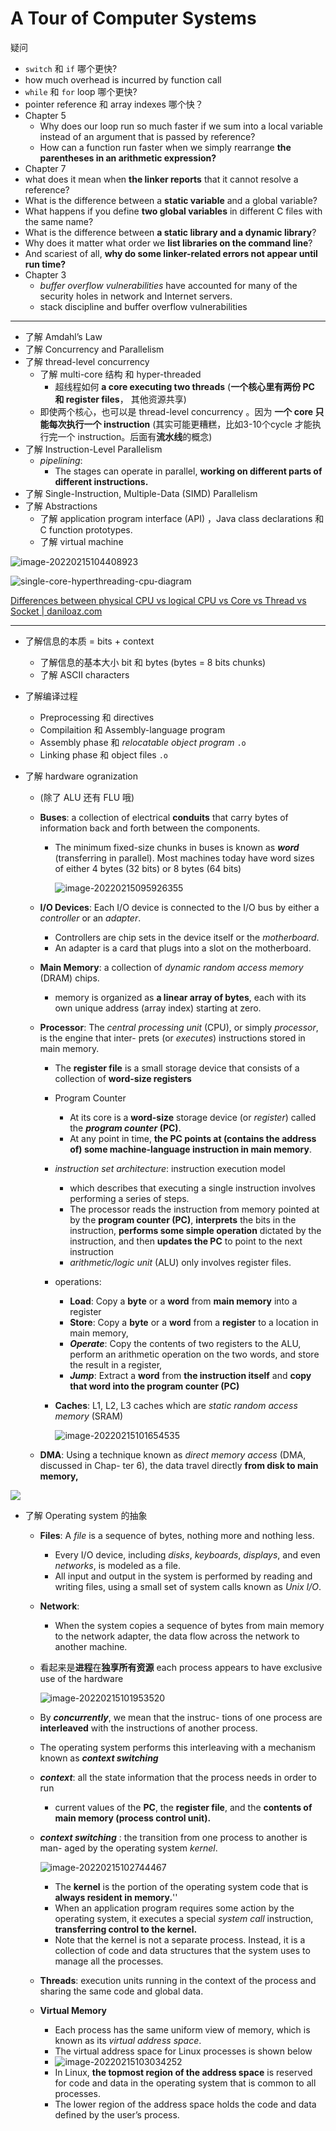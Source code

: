 # A Tour of Computer Systems

疑问

- `switch` 和 `if` 哪个更快?
- how much overhead is incurred by function call 
- `while` 和 `for` loop 哪个更快?
- pointer reference 和 array indexes 哪个快？
- Chapter 5 
  - Why does our loop run so much faster if we sum into a local variable instead of an argument that is passed by reference?
  - How can a function run faster when we simply rearrange **the parentheses in an arithmetic expression?** 
-  Chapter 7 
  - what does it mean when **the linker reports** that it cannot resolve a reference?
  - What is the difference between a **static variable** and a global variable? 
  - What happens if you define **two global variables** in different C files with the same name?
  - What is the difference between **a static library and a dynamic library**?
  - Why does it matter what order we **list libraries on the command line**?
  - And scariest of all, **why do some linker-related errors not appear until run time?** 
- Chapter 3
  - *buffer overflow vulnerabilities* have accounted for many of the security holes in network and Internet servers.
  -  stack discipline and buffer overflow vulnerabilities

---

- 了解 Amdahl’s Law 
- 了解 Concurrency and Parallelism
- 了解 thread-level concurrency 
  - 了解 multi-core 结构 和 hyper-threaded 
    - 超线程如何 **a core executing two threads** (**一个核心里有两份 PC 和 register files**， 其他资源共享)
  - 即使两个核心，也可以是  thread-level concurrency 。因为 **一个 core 只能每次执行一个 instruction** (其实可能更糟糕，比如3-10个cycle 才能执行完一个 instruction。后面有**流水线**的概念)
- 了解 Instruction-Level Parallelism
  - *pipelining*: 
    - The stages can operate in parallel, **working on different parts of different instructions.** 
- 了解 Single-Instruction, Multiple-Data (SIMD) Parallelism
- 了解 Abstractions
  - 了解 application program interface (API) ，Java class declarations 和 C function prototypes.
  - 了解 virtual machine 

![image-20220215104408923](image-20220215104408923.png)

![single-core-hyperthreading-cpu-diagram](single-core-hyperthreading-cpu-diagram.png)

[Differences between physical CPU vs logical CPU vs Core vs Thread vs Socket | daniloaz.com](https://www.daniloaz.com/en/differences-between-physical-cpu-vs-logical-cpu-vs-core-vs-thread-vs-socket/)



---

- 了解信息的本质 = bits + context 

  - 了解信息的基本大小 bit 和 bytes (bytes = 8 bits chunks)
  - 了解 ASCII characters 

- 了解编译过程

  - Preprocessing 和 directives 
  - Compilaition 和 Assembly-language program
  - Assembly phase 和 *relocatable object program* `.o`
  - Linking phase 和 object files `.o`

- 了解 hardware ogranization 

  - (除了 ALU 还有 FLU 哦)

  - **Buses**:  a collection of electrical **conduits** that carry bytes of information back and forth between the components. 

    - The minimum fixed-size chunks in buses is known as ***word*** (transferring in parallel). Most machines today have word sizes of either 4 bytes (32 bits) or 8 bytes (64 bits)

      ![image-20220215095926355](image-20220215095926355.png)

  - **I/O Devices**: Each I/O device is connected to the I/O bus by either a *controller* or an *adapter*. 

    - Controllers are chip sets in the device itself or the *motherboard*.
    - An adapter is a card that plugs into a slot on the motherboard.

  - **Main Memory**: a collection of *dynamic random access memory* (DRAM) chips.

    - memory is organized as **a linear array of bytes**, each with its own unique address (array index) starting at zero.

  - **Processor**: The *central processing unit* (CPU), or simply *processor*, is the engine that inter- prets (or *executes*) instructions stored in main memory.

    - The **register file** is a small storage device that consists of a collection of **word-size registers**

    - Program Counter 

      - At its core is a **word-size** storage device (or *register*) called the ***program counter* (PC)**. 
      - At any point in time, **the PC points at (contains the address of) some machine-language instruction in main memory**. 

    - *instruction set architecture*: instruction execution model

      - which describes that executing a single instruction involves performing a series of steps.
      - The processor reads the instruction from memory pointed at by the **program counter (PC)**, **interprets** the bits in the instruction, **performs some simple operation** dictated by the instruction, and then **updates the PC** to point to the next instruction
      - *arithmetic/logic unit* (ALU) only involves register files. 

    - operations: 

      - **Load**: Copy a **byte** or a **word** from **main memory** into a register
      - **Store**:  Copy a **byte** or a **word** from a **register** to a location in main memory,
      - ***Operate***: Copy the contents of two registers to the ALU, perform an arithmetic operation on the two words,  and store the result in a register,
      - ***Jump***: Extract a **word** from **the instruction itself** and **copy that word into the program counter (PC)**

    - **Caches**: L1, L2, L3 caches which are *static random access memory* (SRAM)

      ![image-20220215101654535](image-20220215101654535.png) 

  - **DMA**: Using a technique known as *direct memory access* (DMA, discussed in Chap- ter 6), the data travel directly **from disk to main memory,**

![](image-20220215095201306.png)



- 了解 Operating system 的抽象

  - **Files**: A *file* is a sequence of bytes, nothing more and nothing less.

    - Every I/O device, including *disks*, *keyboards*, *displays*, and even *networks*, is modeled as a file.
    - All input and output in the system is performed by reading and writing files, using a small set of system calls known as *Unix I/O*.

  - **Network**: 

    -  When the system copies a sequence of bytes from main memory to the network adapter, the data flow across the network to another machine. 

  - 看起来是**进程**在**独享所有资源** each process appears to have exclusive use of the hardware

    ![image-20220215101953520](image-20220215101953520.png)

  -  By ***concurrently***, we mean that the instruc- tions of one process are **interleaved** with the instructions of another process.

    - The operating system performs this interleaving with a mechanism known as ***context switching***

  - ***context***:  all the state information that the process needs in order to run

    - current values of the **PC**, the **register file**, and the **contents of main memory (process control unit).** 

  - ***context switching*** : the transition from one process to another is man- aged by the operating system *kernel*.

    ![image-20220215102744467](image-20220215102744467.png)

    - The **kernel** is the portion of the operating system code that is **always resident in memory.**''
    - When an application program requires some action by the operating system, it executes a special *system call* instruction, **transferring control to the kernel.**
    - Note that the kernel is not a separate process. Instead, it is a collection of code and data structures that the system uses to manage all the processes.

  - **Threads**: execution units running in the context of the process and sharing the same code and global data.

  - **Virtual Memory** 

    - Each process has the same uniform view of memory, which is known as its *virtual address space*.
    - The virtual address space for Linux processes is shown below 
    - ![image-20220215103034252](image-20220215103034252.png)
    - In Linux, **the topmost region of the address space** is reserved for code and data in the operating system that is common to all processes. 
    - The lower region of the address space holds the code and data defined by the user’s process.

